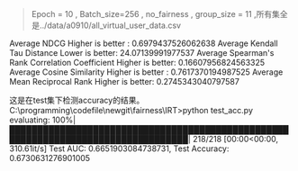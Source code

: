 > Epoch = 10 , Batch_size=256 , no_fairness , group_size = 11 ,所有集全是../data/a0910/all_virtual_user_data.csv 


Average NDCG Higher is better : 0.6979437526062638
Average Kendall Tau Distance Lower is better: 24.07139991977537
Average Spearman's Rank Correlation Coefficient Higher is better: 0.16607956824563325
Average Cosine Similarity Higher is better  : 0.7617370194987525
Average Mean Reciprocal Rank Higher is better: 0.2745343040797587

这是在test集下检测accuracy的结果。
C:\programming\codefile\newgit\fairness\IRT>python test_acc.py
evaluating: 100%|██████████████████████████████████████████████████████████████████████████████████| 218/218 [00:00<00:00, 310.61it/s]
Test AUC: 0.6651903084738731, Test Accuracy: 0.6730631276901005